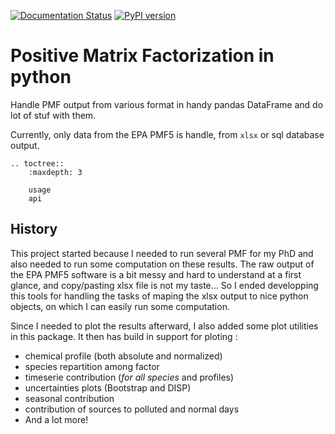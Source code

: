 [![Documentation Status](https://img.shields.io/badge/Documentation-API-green)](https://pypmf.readthedocs.io/)
[![PyPI version](https://badge.fury.io/py/pyPMF.svg)](https://badge.fury.io/py/pyPMF)


Positive Matrix Factorization in python
=======================================

Handle PMF output from various format in handy pandas DataFrame and do lot of stuf with
them.

Currently, only data from the EPA PMF5 is handle, from `xlsx` or sql database output.


```eval_rst
.. toctree::
    :maxdepth: 3
    
    usage
    api

```

History
-------

This project started because I needed to run several PMF for my PhD and also needed to run
some computation on these results.
The raw output of the EPA PMF5 software is a bit messy and hard to understand at a first
glance, and copy/pasting xlsx file is not my taste... So I ended developping this tools
for handling the tasks of maping the xlsx output to nice python objects, on which I can
easily run some computation.

Since I needed to plot the results afterward, I also added some plot utilities in this
package. It then has build in support for ploting :

 * chemical profile (both absolute and normalized)
 * species repartition among factor
 * timeserie contribution (*for all species* and profiles)
 * uncertainties plots (Bootstrap and DISP)
 * seasonal contribution
 * contribution of sources to polluted and normal days
 * And a lot more!

